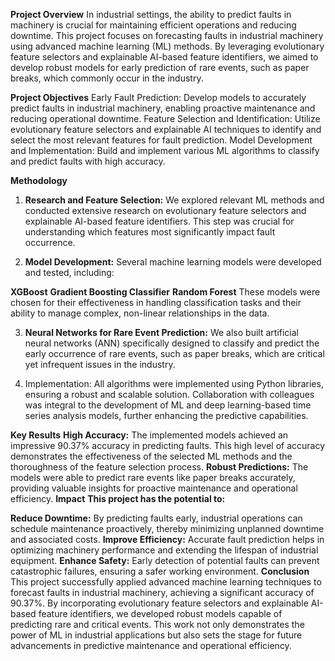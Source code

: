 **Project Overview**
In industrial settings, the ability to predict faults in machinery is crucial for maintaining efficient operations and reducing downtime. This project focuses on forecasting faults in industrial machinery using advanced machine learning (ML) methods. By leveraging evolutionary feature selectors and explainable AI-based feature identifiers, we aimed to develop robust models for early prediction of rare events, such as paper breaks, which commonly occur in the industry.

**Project Objectives**
Early Fault Prediction: Develop models to accurately predict faults in industrial machinery, enabling proactive maintenance and reducing operational downtime.
Feature Selection and Identification: Utilize evolutionary feature selectors and explainable AI techniques to identify and select the most relevant features for fault prediction.
Model Development and Implementation: Build and implement various ML algorithms to classify and predict faults with high accuracy.

**Methodology**
1. **Research and Feature Selection:** We explored relevant ML methods and conducted extensive research on evolutionary feature selectors and explainable AI-based feature identifiers. This step was crucial for understanding which features most significantly impact fault occurrence.

2. **Model Development:** Several machine learning models were developed and tested, including:

**XGBoost**
**Gradient Boosting Classifier**
**Random Forest**
These models were chosen for their effectiveness in handling classification tasks and their ability to manage complex, non-linear relationships in the data.

3. **Neural Networks for Rare Event Prediction:** We also built artificial neural networks (ANN) specifically designed to classify and predict the early occurrence of rare events, such as paper breaks, which are critical yet infrequent issues in the industry.

4. Implementation: All algorithms were implemented using Python libraries, ensuring a robust and scalable solution. Collaboration with colleagues was integral to the development of ML and deep learning-based time series analysis models, further enhancing the predictive capabilities.

**Key Results**
**High Accuracy:** The implemented models achieved an impressive 90.37% accuracy in predicting faults. This high level of accuracy demonstrates the effectiveness of the selected ML methods and the thoroughness of the feature selection process.
**Robust Predictions:** The models were able to predict rare events like paper breaks accurately, providing valuable insights for proactive maintenance and operational efficiency.
**Impact**
**This project has the potential to:**

**Reduce Downtime:** By predicting faults early, industrial operations can schedule maintenance proactively, thereby minimizing unplanned downtime and associated costs.
**Improve Efficiency:** Accurate fault prediction helps in optimizing machinery performance and extending the lifespan of industrial equipment.
**Enhance Safety:** Early detection of potential faults can prevent catastrophic failures, ensuring a safer working environment.
**Conclusion**
This project successfully applied advanced machine learning techniques to forecast faults in industrial machinery, achieving a significant accuracy of 90.37%. By incorporating evolutionary feature selectors and explainable AI-based feature identifiers, we developed robust models capable of predicting rare and critical events. This work not only demonstrates the power of ML in industrial applications but also sets the stage for future advancements in predictive maintenance and operational efficiency.
